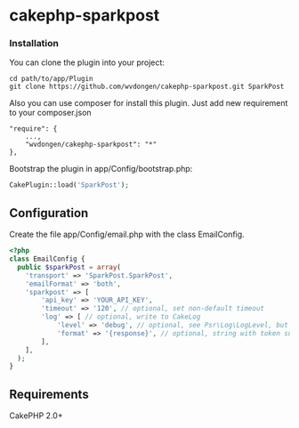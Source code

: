 # cakephp-sparkpost

### Installation

You can clone the plugin into your project:

```
cd path/to/app/Plugin
git clone https://github.com/wvdongen/cakephp-sparkpost.git SparkPost
```

Also you can use composer for install this plugin. Just add new requirement to your composer.json

```
"require": {
    ...,
    "wvdongen/cakephp-sparkpost": "*"
},
```

Bootstrap the plugin in app/Config/bootstrap.php:

```php
CakePlugin::load('SparkPost');
```

## Configuration

Create the file app/Config/email.php with the class EmailConfig.

```php
<?php
class EmailConfig {
  public $sparkPost = array(
    'transport' => 'SparkPost.SparkPost',
    'emailFormat' => 'both',
    'sparkpost' => [
        'api_key' => 'YOUR_API_KEY',
        'timeout' => '120', // optional, set non-default timeout
        'log' => [ // optional, write to CakeLog
            'level' => 'debug', // optional, see Psr\Log\LogLevel, but cannot use class constants here.
            'format' => '{response}', // optional, string with token substitution, see https://github.com/guzzle/guzzle/blob/master/src/MessageFormatter.php#L12'.
        ],
    ],
  );
}
```

## Requirements

CakePHP 2.0+
